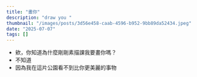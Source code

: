 ```yaml
---
title: "畫你"
description: "draw you "
thumbnail: "/images/posts/3d56e458-caab-4596-b952-9bb89da52434.jpeg"
date: "2025-07-07"
tags: []
---
```

- 欸，你知道為什麼剛剛素描課我要畫你嗎？
- 不知道
- 因為我在這片公園看不到比你更美麗的事物
